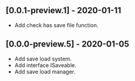 ## [0.0.1-preview.1] - 2020-01-11
- Add check has save file function.

## [0.0.0-preview.5] - 2020-01-05
- Add save load system.
- Add interface ISaveable.
- Add save load manager.